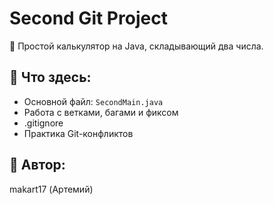 # Second Git Project

🧮 Простой калькулятор на Java, складывающий два числа.

## 📂 Что здесь:
- Основной файл: `SecondMain.java`
- Работа с ветками, багами и фиксом
- .gitignore
- Практика Git-конфликтов

## 🧠 Автор:
makart17 (Артемий)
